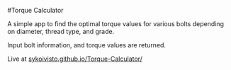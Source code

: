#Torque Calculator

A simple app to find the optimal torque values for various bolts depending on diameter, thread type, and grade.

Input bolt information, and torque values are returned.

Live at [sykoivisto.github.io/Torque-Calculator/](https://sykoivisto.github.io/Torque-Calculator/)